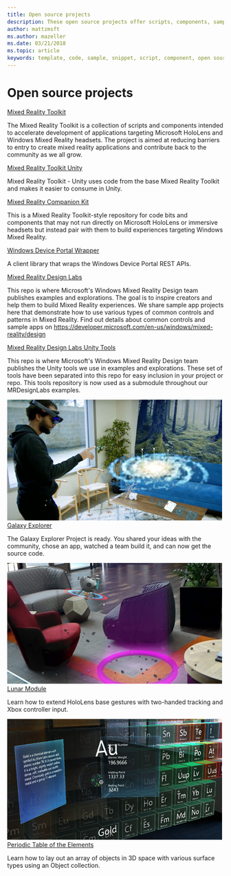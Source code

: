 ```yaml
---
title: Open source projects
description: These open source projects offer scripts, components, samples, and examples from mixed reality development at Microsoft that can help accelerate your mixed reality development.
author: mattzmsft
ms.author: mazeller
ms.date: 03/21/2018
ms.topic: article
keywords: template, code, sample, snippet, script, component, open source, project
---
```


# Open source projects

[Mixed Reality Toolkit](https://github.com/microsoft/HoloToolkit)

The Mixed Reality Toolkit is a collection of scripts and components intended to accelerate development of applications targeting Microsoft HoloLens and Windows Mixed Reality headsets. The project is aimed at reducing barriers to entry to create mixed reality applications and contribute back to the community as we all grow. 

[Mixed Reality Toolkit Unity](https://github.com/microsoft/HoloToolkit-Unity)

Mixed Reality Toolkit - Unity uses code from the base Mixed Reality Toolkit and makes it easier to consume in Unity. 

[Mixed Reality Companion Kit](https://github.com/Microsoft/HoloLensCompanionKit)

This is a Mixed Reality Toolkit-style repository for code bits and components that may not run directly on Microsoft HoloLens or immersive headsets but instead pair with them to build experiences targeting Windows Mixed Reality. 

[Windows Device Portal Wrapper](https://github.com/Microsoft/WindowsDevicePortalWrapper)

A client library that wraps the Windows Device Portal REST APIs. 

[Mixed Reality Design Labs](https://github.com/Microsoft/MRDesignLabs)

This repo is where Microsoft's Windows Mixed Reality Design team publishes examples and explorations. The goal is to inspire creators and help them to build Mixed Reality experiences. We share sample app projects here that demonstrate how to use various types of common controls and patterns in Mixed Reality. Find out details about common controls and sample apps on https://developer.microsoft.com/en-us/windows/mixed-reality/design

[Mixed Reality Design Labs Unity Tools](https://github.com/Microsoft/MRDesignLabs_Unity_Tools)

This repo is where Microsoft's Windows Mixed Reality Design team publishes the Unity tools we use in examples and explorations. These set of tools have been separated into this repo for easy inclusion in your project or repo. This tools repository is now used as a submodule throughout our MRDesignLabs examples.

![Galaxy Explorer sample app](images/galaxyexplorer-tile.jpg)<br>
[Galaxy Explorer](galaxy-explorer.md)

The Galaxy Explorer Project is ready. You shared your ideas with the community, chose an app, watched a team build it, and can now get the source code. 

![Lunar Module sample app](images/lunar-module-tile.png)<br>
[Lunar Module](lunar-module.md)

Learn how to extend HoloLens base gestures with two-handed tracking and Xbox controller input.

![Periodic Table of the Elements sample app](images/periodictableofelementsapp-tile.jpg)<br>
[Periodic Table of the Elements](periodic-table-of-the-elements.md)

Learn how to lay out an array of objects in 3D space with various surface types using an Object collection.




